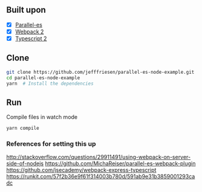 
## Built upon

- [x] [Parallel-es](https://github.com/MichaReiser/parallel.es)
- [x] [Webpack 2](https://webpack.github.io/docs/roadmap.html#2)
- [x] [Typescript 2](https://blogs.msdn.microsoft.com/typescript/2016/07/11/announcing-typescript-2-0-beta/)

## Clone 

```bash
git clone https://github.com/jefffriesen/parallel-es-node-example.git
cd parallel-es-node-example
yarn  # Install the dependencies
```

## Run

Compile files in watch mode
```bash
yarn compile
```


### References for setting this up
http://stackoverflow.com/questions/29911491/using-webpack-on-server-side-of-nodejs
https://github.com/MichaReiser/parallel-es-webpack-plugin
https://github.com/jsecademy/webpack-express-typescript
https://runkit.com/57f2b36e9f61f314003b780d/591ab9e31b3859001293cadc
